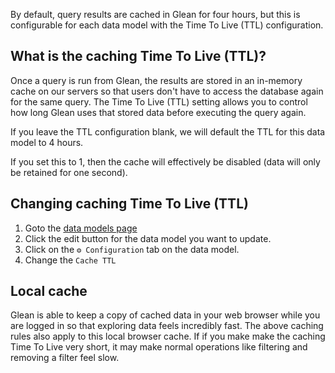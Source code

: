 By default, query results are cached in Glean for four hours, but this is configurable for each data model with the Time To Live (TTL) configuration.

## What is the caching Time To Live (TTL)?

Once a query is run from Glean, the results are stored in an in-memory cache on our servers so that users don't have to access the database again for the same query. The Time To Live (TTL) setting allows you to control how long Glean uses that stored data before executing the query again.

If you leave the TTL configuration blank, we will default the TTL for this data model to 4 hours.

If you set this to 1, then the cache will effectively be disabled (data will only be retained for one second).

## Changing caching Time To Live (TTL)

1. Goto the [data models page](https://glean.io/app/p/data-models)
2. Click the edit button for the data model you want to update.
3. Click on the `⚙️ Configuration` tab on the data model.
4. Change the `Cache TTL` 

## Local cache

Glean is able to keep a copy of cached data in your web browser while you are logged in so that exploring data feels incredibly fast.  The above caching rules also apply to this local browser cache.  If if you make make the caching Time To Live very short, it may make normal operations like filtering and removing a filter feel slow.
